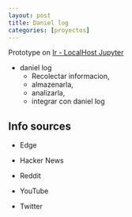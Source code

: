 ```yaml
---
layout: post
title: Daniel log
categories: [proyectos]
---
```


Prototype on [Ir - LocalHost Jupyter](http://localhost:8888/tree/Daniel%20Log)

- daniel log
  - Recolectar informacion,
  - almazenarla,
  - analizarla,
  - integrar con daniel log
  
## Info sources

- Edge

- Hacker News

- Reddit

- YouTube

- Twitter
